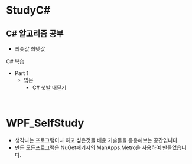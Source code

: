 # StudyC#


## C# 알고리즘 공부
- 최솟값 최댓값

C# 복습
- Part 1
  - 입문
    - C# 첫발 내딛기

<br/>

# WPF_SelfStudy
- 생각나는 프로그램이나 하고 싶은것들 배운 기술들을 응용해보는 공간입니다.
- 만든 모든프로그램은 NuGet패키지의 MahApps.Metro을 사용하여 만들었습니다.
